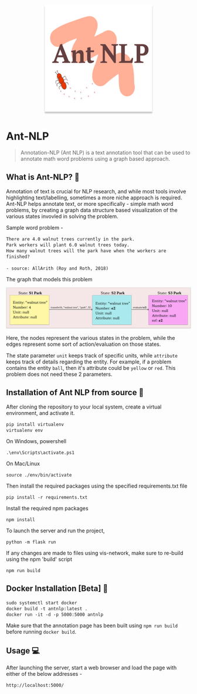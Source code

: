 <p align="center">
  <img width="300" height="300" src="./static/img/antnlp-banner.svg">
</p>

# Ant-NLP
> Annotation-NLP (Ant NLP) is a text annotation tool that can be used to annotate math word problems using a graph based approach.

## What is Ant-NLP? 🤔
Annotation of text is crucial for NLP research, and while most tools involve highlighting text/labelling, sometimes a more niche approach is required. Ant-NLP helps annotate text, or more specifically - simple math word problems, by creating a graph data structure based visualization of the various states invovled in solving the problem. 

Sample word problem -
```
There are 4.0 walnut trees currently in the park. 
Park workers will plant 6.0 walnut trees today. 
How many walnut trees will the park have when the workers are finished?

- source: AllArith (Roy and Roth, 2018)
```

The graph that models this problem
<p align="center">
  <img src="./static/img/graph-solution.svg">
</p>

Here, the nodes represent the various states in the problem, while the edges represent some sort of action/evaluation on those states.  

The state parameter `unit` keeps track of specific units, while `attribute` keeps track of details regarding the entity. For example, if a problem contains the entity `ball`, then it's attribute could be `yellow` or `red`. This problem does not need these 2 parameters.

## Installation of Ant NLP from source 🚀

After cloning the repository to your local system, create a virtual environment, and activate it.

```
pip install virtualenv
virtualenv env
```

On Windows, powershell
```
.\env\Scripts\activate.ps1
```

On Mac/Linux
```
source ./env/bin/activate
```

Then install the required packages using the specified requirements.txt file
```
pip install -r requirements.txt
```

Install the required npm packages
```
npm install
```

To launch the server and run the project,
```
python -m flask run
```

If any changes are made to files using vis-network, make sure to re-build using the npm 'build' script
```
npm run build
```

## Docker Installation [Beta] 🐳

```
sudo systemctl start docker
docker build -t antnlp:latest .
docker run -it -d -p 5000:5000 antnlp
```

Make sure that the annotation page has been built using `npm run build` before running `docker build`.


## Usage 💻

After launching the server, start a web browser and load the page with either of the below addresses -
```
http://localhost:5000/
```

